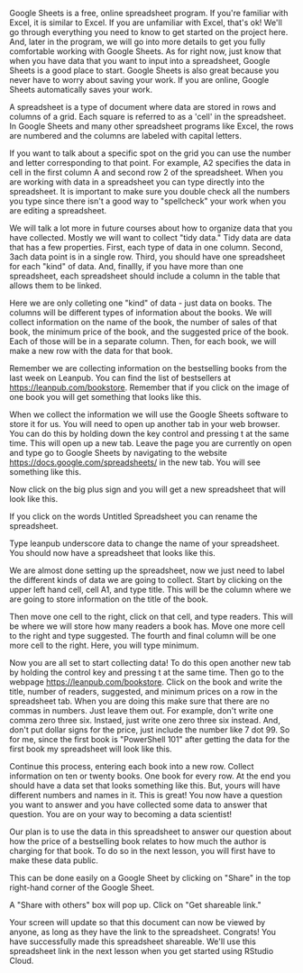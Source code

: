 Google Sheets is a free, online spreadsheet program. If you're familiar with Excel, it is similar to Excel. If you are unfamiliar with Excel, that's ok! We'll go through everything you need to know to get started on the project here. And, later in the program, we will go into more details to get you fully comfortable working with Google Sheets. As for right now, just know that when you have data that you want to input into a spreadsheet, Google Sheets is a good place to start. Google Sheets is also great because you never have to worry about saving your work. If you are online, Google Sheets automatically saves your work.

A spreadsheet is a type of document where data are stored in rows and columns of a grid. Each square is referred to as a 'cell' in the spreadsheet. In Google Sheets and many other spreadsheet programs like Excel, the rows are numbered and the columns are labeled with capital letters. 

If you want to talk about a specific spot on the grid you can use the number and letter corresponding to that point. For example, A2 specifies the data in cell in the first column A and second row 2 of the spreadsheet. When you are working with data in a spreadsheet you can type directly into the spreadsheet. It is important to make sure you double check all the numbers you type since there isn't a good way to "spellcheck" your work when you are editing a spreadsheet. 

We will talk a lot more in future courses about how to organize data that you have collected. Mostly we will want to collect "tidy data." Tidy data are data that has a few properties. First, each type of data in one column. Second, 3ach data point is in a single row. Third, you should have one spreadsheet for each "kind" of data. And, finallly, if you have more than one spreadsheet, each spreadsheet should include a column in the table that allows them to be linked.

Here we are only colleting one "kind" of data - just data on books. The columns will be different types of information about the books. We will collect information on the name of the book, the number of sales of that book, the minimum price of the book, and the suggested price of the book. Each of those will be in a separate column. Then, for each book, we will make a new row with the data for that book. 

Remember we are collecting information on the bestselling books from the last week on Leanpub. You can find the list of bestsellers at https://leanpub.com/bookstore. Remember that if you click on the image of one book you will get something that looks like this. 

When we collect the information we will use the Google Sheets software to store it for us. You will need to open up another tab in your web browser. You can do this by holding down the key control and pressing t at the same time. This will open up a new tab. Leave the page you are currently on open and type go to Google Sheets by navigating to the website https://docs.google.com/spreadsheets/ in the new tab. You will see something like this. 

Now click on the big plus sign and you will get a new spreadsheet that will look like this. 

If you click on the words Untitled Spreadsheet you can rename the spreadsheet. 

Type leanpub underscore data to change the name of your spreadsheet. You should now have a spreadsheet that looks like this. 

We are almost done setting up the spreadsheet, now we just need to label the different kinds of data we are going to collect. Start by clicking on the upper left hand cell, cell A1, and type title. This will be the column where we are going to store information on the title of the book. 

Then move one cell to the right, click on that cell, and type readers. This will be where we will store how many readers a book has. Move one more cell to the right and type suggested. The fourth and final column will be one more cell to the right. Here, you will type minimum.

Now you are all set to start collecting data! To do this open another new tab by holding the control key and pressing t at the same time. Then go to the webpage https://leanpub.com/bookstore. Click on the book and write the title, number of readers, suggested, and minimum prices on a row in the spreadsheet tab. When you are doing this make sure that there are no commas in numbers. Just leave them out. For example, don't write one comma zero three six. Instaed, just write one zero three six instead. And, don't put dollar signs for the price, just include the number like 7 dot 99. So for me, since the first book is "PowerShell 101" after getting the data for the first book my spreadsheet will look like this. 

Continue this process, entering each book into a new row. Collect information on ten or twenty books. One book for every row. At the end you should have a data set that looks something like this. But, yours will have different numbers and names in it. This is great! You now have a question you want to answer and you have collected some data to answer that question. You are on your way to becoming a data scientist!

Our plan is to use the data in this spreadsheet to answer our question about how the price of a bestselling book relates to how much the author is charging for that book. To do so in the next lesson, you will first have to make these data public. 

This can be done easily on a Google Sheet by clicking on "Share" in the top right-hand corner of the Google Sheet.

A "Share with others" box will pop up. Click on "Get shareable link."

Your screen will update so that this document can now be viewed by anyone, as long as they have the link to the spreadsheet. Congrats! You have successfully made this spreadsheet shareable. We'll use this spreadsheet link in the next lesson when you get started using RStudio Cloud.

